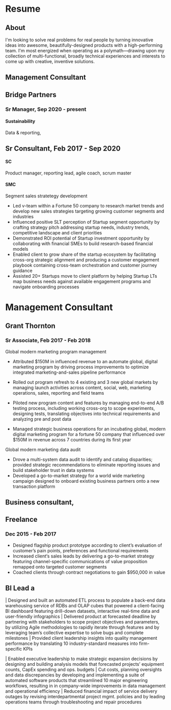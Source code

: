 # Resume

## About

I'm looking to solve real problems for real people by turning innovative ideas into awesome, beautifully-designed products with a high-performing team. I'm most energized when operating as a polymath—drawing upon my collection of multi-functional, broadly technical experiences and interests to come up with creative, inventive solutions.





## Management Consultant
## Bridge Partners
### Sr Manager, Sep 2020 - present
#### Sustainability
Data & reporting, 

## Sr Consultant, Feb 2017 - Sep 2020
#### SC
Product manager, reporting lead, agile coach, scrum master


#### SMC
Segment sales stratetegy development
- Led v-team within a Fortune 50 company to research market trends and develop new sales strategies targeting growing customer segments and industries
- Influenced positive SLT perception of Startup segment opportunity by crafting strategy pitch addressing startup needs, industry trends, competitive landscape and client priorities
- Demonstrated ROI potential of Startup investment opportunity by collaborating with financial SMEs to build research-based financial models
- Enabled client to grow share of the startup ecosystem by facilitating cross-org strategic alignment and producing a customer engagement playbook containing cross-team orchestration and customer journey guidance
- Assisted 20+ Startups move to client platform by helping Startup LTs map business needs against available engagement programs and navigate onboarding processes

# Management Consultant
## Grant Thornton
### Sr Associate, Feb 2017 - Feb 2018
Global modern marketing program management
- Attributed $150M in influenced revenue to an automate global, digital marketing program by driving process improvements to optimize integrated marketing-and-sales pipeline performance
- Rolled out program refresh to 4 existing and 3 new global markets by managing launch activities across content, social, web, marketing operations, sales, reporting and field teams
- Piloted new program content and features by managing end-to-end A/B testing process, including working cross-org to scope experiments, designing tests, translating objectives into technical requirements and analyzing pre and post data


- Managed strategic business operations for an incubating global, modern digital marketing program for a fortune 50 company that influenced over $150M in revenue across 7 countries during its first year



Global modern marketing data audit
- Drove a multi-system data audit to identify and catalog disparities; provided strategic recommendations to eliminate reporting issues and build stakeholder trust in data systems
- Developed a go-to-market strategy for a world wide marketing campaign designed to onboard existing business partners onto a new transaction platform



## Business consultant, 
## Freelance
### Dec 2015 - Feb 2017
- Designed flagship product prototype according to client’s evaluation of customer’s pain points, preferences and functional requirements
- Increased client‘s sales leads by delivering a go-to-market strategy featuring channel-specific  communications of value proposition remapped onto targeted customer segments
- Coached clients through contract negotiations to gain $950,000 in value





## BI Lead a
| Designed and built an automated ETL process to populate a back-end data warehousing service of RDBs and OLAP cubes that powered a client-facing BI dashboard featuring drill-down datasets, interactive real-time data and user-friendly infographics
| Delivered product at forecasted deadline by partnering with stakeholders to scope project objectives and parameters, by utilizing Agile methodologies to rapidly iterate through features and by leveraging team’s collective expertise to solve bugs and complete milestones
| Provided client leadership insights into quality management performance by translating 10 industry-standard measures into firm-specific KPIs 



| Enabled executive leadership to make strategic expansion decisions by designing and building analysis models that forecasted projects’ equipment counts, CapEx spending and ops. budgets
| Cut costs, planning oversights and data discrepancies by developing and implementing a suite of automated software products that streamlined 10 major engineering workflows, resulting in in company-wide improvements in data management and operational efficiency 
| Reduced financial impact of service delivery outages by revising interdepartmental project mgmt. policies and by leading operations teams through troubleshooting and repair procedures
